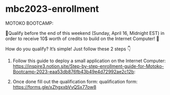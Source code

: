 # mbc2023-enrollment

MOTOKO BOOTCAMP:

🚨Qualify before the end of this weekend (Sunday, April 16, Midnight EST) in order to receive 10$ worth of credits to build on the Internet Computer! 🚨

How do you qualify? It’s simple! Just follow these 2 steps 👇

1. Follow this guide to deploy a small application on the Internet Computer: https://inspire3.notion.site/Step-by-step-enrollment-guide-for-Motoko-Bootcamp-2023-eaa53db876fb43b49e4d72992ae2c12b: 

2. Once done fill out the qualification form: qualification form: https://forms.gle/xZhgxxbVvQSx77ow8